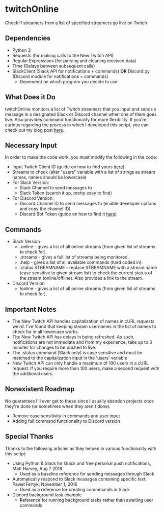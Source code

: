 # twitchOnline
Check if streamers from a list of specified streamers go live on Twitch

## Dependencies
* Python 3
* Requests (for making calls to the New Twitch API)
* Regular Expressions (for parsing and cleaning received data)
* Time (Delays between subsequent calls)
* SlackClient (Slack API for notifications + commands) **OR** Discord.py (Discord module for notifications + commands)
  * Dependent on which program you decide to use

## What Does it Do
twitchOnline monitors a list of Twitch streamers that you input and sends a message in a designated Slack or Discord channel when one of them goes live. Also provides command functionality for more flexibility. If you're curious regarding the process in which I developed this script, you can check out my blog post [here](https://thecompanyproject.wordpress.com/2018/07/17/tol-online-broadcast-bot/).

## Necessary Input
In order to make the code work, you must modify the following in the code:
* Input Twitch Client ID (guide on how to find yours [here](https://docs.aws.amazon.com/lumberyard/latest/userguide/chatplay-generate-twitch-client-id.html))
* Streams to check (alter "users" variable with a list of strings as stream names, names should be lowercase)
* For Slack Version:
  * Slack Channel to send messages to
  * Slack Token (search it up, pretty easy to find)
* For Discord Version:
  * Discord Channel ID to send messages to (enable developer options and copy the channel ID)
  * Discord Bot Token (guide on how to find it [here](https://github.com/reactiflux/discord-irc/wiki/Creating-a-discord-bot-&-getting-a-token))

## Commands
* Slack Version
  * .online - gives a list of all online streams (from given list of streams to check for).
  * .streams - gives a full list of streams being monitored.
  * .help - gives a list of all available commands (hard coded in).
  * .status STREAMNAME - replace STREAMNAME with a stream name (case sensitive to given stream list) to check the current status of the stream (online/offline). Also provides a link to the stream.
* Discord Version
  * !online - gives a list of all online streams (from given list of streams to check for).

## Important Notes
* The New Twitch API handles capitalization of names in cURL requests weird. I've found that keeping stream usernames in the list of names to check for in all lowercase works.
* The New Twitch API has delays in being refreshed. As such, notifications are not immediate and from my experience, take up to 3 minutes for changes to be pushed to live.
* The .status command (Slack only) is case sensitive and must be matched to the capitalization input in the 'users' variable
* New Twitch API can only handle a maximum of 100 users in a cURL request. If you require more than 100 users, make a second request with the additional users.

## Nonexistent Roadmap
No guarantees I'll ever get to these since I usually abandon projects once they're done (or sometimes when they aren't done).
* Remove case sensitivity in commands and user input
* Adding full command functionality to Discord version

## Special Thanks
Thanks to the following articles as they helped in various functionality with this script:
* Using Python & Slack for Quick and free personal push notifications, Matt Harvey, Aug 7 2018
  * Used as a baseline reference for sending messages through Slack
* Automatically respond to Slack messages containing specific text, Paweł Fertyk, November 1, 2016
  * Used as a reference for creating commmands in Slack
* Discord background task example
  * Reference for running background tasks rather than awaiting user commands

